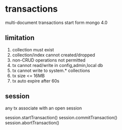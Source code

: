 # transactions
multi-document transactions start form mongo 4.0

## limitation
1. collection must exist
2. collection/index cannot created/dropped
3. non-CRUD operations not permitted
4. tx cannot read/write in config,admin,local db
5. tx cannot write to system.* collections
6. tx size <= 16MB
7. tx auto expire after 60s

## session
any tx associate with an open session

session.startTransaction()
session.commitTransaction()
session.abortTransaction()


















